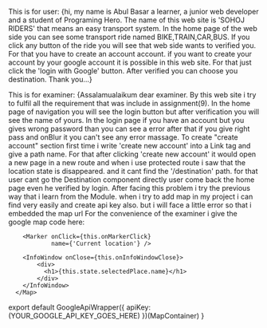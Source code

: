 This is for user:
{hi, my name is Abul Basar a learner, a junior web developer and a student of Programing Hero. The name of this web site is 'SOHOJ RIDERS' that means an easy transport system. In the home page of the web side you can see some transport ride named BIKE,TRAIN,CAR,BUS. If you click any button of the ride you will see that web side wants to verified you. For that you have to create an account account. if you want to create your account by your google account it is possible in this web site. For that just click the 'login with Google' button. After verified you can choose you destination. Thank you...}   

This is for examiner:
{Assalamualaikum dear examiner. By this web site i try to fulfil all the requirement that was include in assignment(9). In the home page of navigation you will see the login button but after verification you will see the name of yours. In the login page if you have an account but you gives wrong password than you can see a error after that if you give right pass and onBlur it you can't see any error massage. To create "create account" section first time i write 'create new account' into a Link tag and give a path name. For that after clicking 'create new account' it would open a new page in a new route and when i use protected route i saw that the location state is disappeared. and it cant find the '/destination' path. for that user cant go the Destination component directly user come back the home page even he verified by login. After facing this problem i try the previous way that i learn from the Module. when i try to add map in my project i can find very easily and create api key also. but i will face a little error so that i embedded the map url For the convenience of the examiner i give the google map code here:

<Map google={this.props.google} zoom={14}>
 
        <Marker onClick={this.onMarkerClick}
                name={'Current location'} />
 
        <InfoWindow onClose={this.onInfoWindowClose}>
            <div>
              <h1>{this.state.selectedPlace.name}</h1>
            </div>
        </InfoWindow>
      </Map>
export default GoogleApiWrapper({
  apiKey: (YOUR_GOOGLE_API_KEY_GOES_HERE)
})(MapContainer)
 }